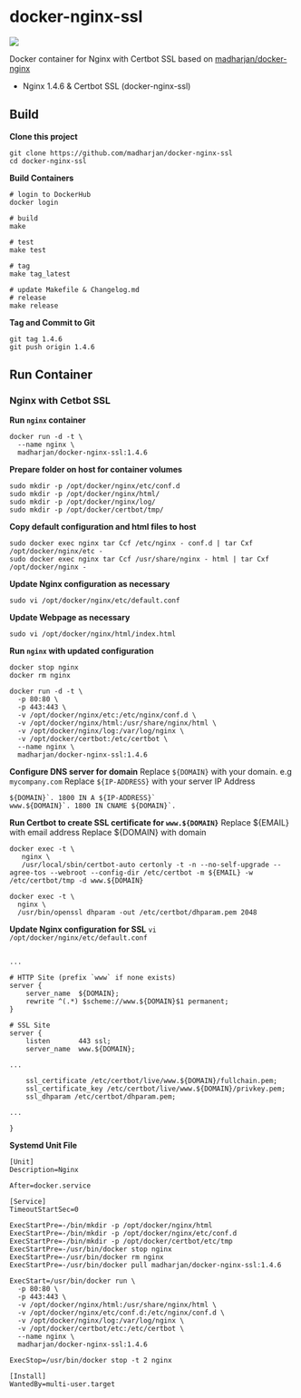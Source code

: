 # docker-nginx-ssl

[![](https://images.microbadger.com/badges/image/madharjan/docker-nginx-ssl.svg)](http://microbadger.com/images/madharjan/docker-nginx-ssl "Get your own image badge on microbadger.com")

Docker container for Nginx with Certbot SSL based on [madharjan/docker-nginx](https://github.com/madharjan/docker-nginx/)

* Nginx 1.4.6 & Certbot SSL (docker-nginx-ssl)

## Build

**Clone this project**
```
git clone https://github.com/madharjan/docker-nginx-ssl
cd docker-nginx-ssl
```

**Build Containers**
```
# login to DockerHub
docker login

# build
make

# test
make test

# tag
make tag_latest

# update Makefile & Changelog.md
# release
make release
```

**Tag and Commit to Git**
```
git tag 1.4.6
git push origin 1.4.6
```

## Run Container

### Nginx with Cetbot SSL

**Run `nginx` container**
```
docker run -d -t \
  --name nginx \
  madharjan/docker-nginx-ssl:1.4.6
```

**Prepare folder on host for container volumes**
```
sudo mkdir -p /opt/docker/nginx/etc/conf.d
sudo mkdir -p /opt/docker/nginx/html/
sudo mkdir -p /opt/docker/nginx/log/
sudo mkdir -p /opt/docker/certbot/tmp/
```

**Copy default configuration and html files to host**
```
sudo docker exec nginx tar Ccf /etc/nginx - conf.d | tar Cxf /opt/docker/nginx/etc -
sudo docker exec nginx tar Ccf /usr/share/nginx - html | tar Cxf /opt/docker/nginx -
```

**Update Nginx configuration as necessary**
```
sudo vi /opt/docker/nginx/etc/default.conf
```
**Update Webpage as necessary**
```
sudo vi /opt/docker/nginx/html/index.html
```

**Run `nginx` with updated configuration**
```
docker stop nginx
docker rm nginx

docker run -d -t \
  -p 80:80 \
  -p 443:443 \
  -v /opt/docker/nginx/etc:/etc/nginx/conf.d \
  -v /opt/docker/nginx/html:/usr/share/nginx/html \
  -v /opt/docker/nginx/log:/var/log/nginx \
  -v /opt/docker/certbot:/etc/certbot \
  --name nginx \
  madharjan/docker-nginx-ssl:1.4.6
```

**Configure DNS server for domain**
Replace `${DOMAIN}` with your domain. e.g `mycompany.com`
Replace `${IP-ADDRESS}` with your server IP Address
```
${DOMAIN}`. 1800 IN A ${IP-ADDRESS}`
www.${DOMAIN}`. 1800 IN CNAME ${DOMAIN}`.
```

**Run Certbot to create SSL certificate for `www.${DOMAIN}`**
Replace ${EMAIL} with email address
Replace ${DOMAIN} with domain
```
docker exec -t \
   nginx \
   /usr/local/sbin/certbot-auto certonly -t -n --no-self-upgrade --agree-tos --webroot --config-dir /etc/certbot -m ${EMAIL} -w /etc/certbot/tmp -d www.${DOMAIN}

docker exec -t \
  nginx \
  /usr/bin/openssl dhparam -out /etc/certbot/dhparam.pem 2048
```

**Update Nginx configuration for SSL**
`vi /opt/docker/nginx/etc/default.conf`
```

...

# HTTP Site (prefix `www` if none exists)
server {
    server_name  ${DOMAIN};
    rewrite ^(.*) $scheme://www.${DOMAIN}$1 permanent;
}

# SSL Site
server {
    listen       443 ssl;
    server_name  www.${DOMAIN};

...

    ssl_certificate /etc/certbot/live/www.${DOMAIN}/fullchain.pem;
    ssl_certificate_key /etc/certbot/live/www.${DOMAIN}/privkey.pem;
    ssl_dhparam /etc/certbot/dhparam.pem;

...

}
```

**Systemd Unit File**
```
[Unit]
Description=Nginx

After=docker.service

[Service]
TimeoutStartSec=0

ExecStartPre=-/bin/mkdir -p /opt/docker/nginx/html
ExecStartPre=-/bin/mkdir -p /opt/docker/nginx/etc/conf.d
ExecStartPre=-/bin/mkdir -p /opt/docker/certbot/etc/tmp
ExecStartPre=-/usr/bin/docker stop nginx
ExecStartPre=-/usr/bin/docker rm nginx
ExecStartPre=-/usr/bin/docker pull madharjan/docker-nginx-ssl:1.4.6

ExecStart=/usr/bin/docker run \
  -p 80:80 \
  -p 443:443 \
  -v /opt/docker/nginx/html:/usr/share/nginx/html \
  -v /opt/docker/nginx/etc/conf.d:/etc/nginx/conf.d \
  -v /opt/docker/nginx/log:/var/log/nginx \
  -v /opt/docker/certbot/etc:/etc/certbot \
  --name nginx \
  madharjan/docker-nginx-ssl:1.4.6

ExecStop=/usr/bin/docker stop -t 2 nginx

[Install]
WantedBy=multi-user.target
```
